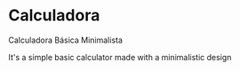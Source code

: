# Calculadora
Calculadora Básica Minimalista

It's a simple basic calculator made with a minimalistic design
